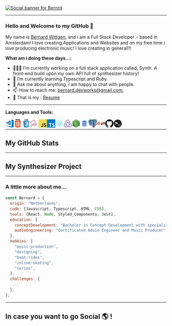 [![Social banner for Bernrd](https://github.com/BernardDev/images/myGif.gif)](bernardwittgen.nl)

---

### Hello and Welcome to my GitHub 👋

My name is [Bernard Wittgen](bernardwittgen.nl), and i am a Full Stack Developer :notes: based in Amsterdam!
I love creating Applications and Websites and on my free time i love producing electronic music! I love creating in general!!!

**What am i doing these days...:**

- 👨🏽‍💻 I’m currently working on a full stack application called, Synth. A front-end build upon my own API full of synthesizer history!
- 🌱 I’m currently learning Typescript and Ruby.
- 💬 Ask me about anything, I am happy to chat with people.
- 📫 How to reach me: [bernard.devworks@gmail.com]();
- 📝 That is my : [Resume](resume)

---

**Languages and Tools:**


<img align="left" alt="Visual Studio Code" width="26px" src="https://raw.githubusercontent.com/github/explore/80688e429a7d4ef2fca1e82350fe8e3517d3494d/topics/visual-studio-code/visual-studio-code.png" />
<img align="left" alt="HTML5" width="26px" src="https://raw.githubusercontent.com/github/explore/80688e429a7d4ef2fca1e82350fe8e3517d3494d/topics/html/html.png" />
<img align="left" alt="CSS3" width="26px" src="https://raw.githubusercontent.com/github/explore/80688e429a7d4ef2fca1e82350fe8e3517d3494d/topics/css/css.png" />
<img align="left" alt="Sass" width="26px" src="https://raw.githubusercontent.com/github/explore/80688e429a7d4ef2fca1e82350fe8e3517d3494d/topics/sass/sass.png" />
<img align="left" alt="JavaScript" width="26px" src="https://raw.githubusercontent.com/github/explore/80688e429a7d4ef2fca1e82350fe8e3517d3494d/topics/javascript/javascript.png" />
<img align="left" alt="TypeScript" width="26px" src="https://raw.githubusercontent.com/github/explore/80688e429a7d4ef2fca1e82350fe8e3517d3494d/topics/typescript/typescript.png" />
<img align="left" alt="React" width="26px" src="https://raw.githubusercontent.com/github/explore/80688e429a7d4ef2fca1e82350fe8e3517d3494d/topics/react/react.png" />
<img align="left" alt="Redux" width="26px" src="https://raw.githubusercontent.com/github/explore/80688e429a7d4ef2fca1e82350fe8e3517d3494d/topics/redux/redux.png" />
<img align="left" alt="Node.js" width="26px" src="https://raw.githubusercontent.com/github/explore/80688e429a7d4ef2fca1e82350fe8e3517d3494d/topics/nodejs/nodejs.png" />
<img align="left" alt="SQL" width="26px" src="https://raw.githubusercontent.com/github/explore/80688e429a7d4ef2fca1e82350fe8e3517d3494d/topics/sql/sql.png" />
<img align="left" alt="MySQL" width="26px" src="https://raw.githubusercontent.com/github/explore/80688e429a7d4ef2fca1e82350fe8e3517d3494d/topics/postgresql/postgresql.png" />
<img align="left" alt="Git" width="26px" src="https://raw.githubusercontent.com/github/explore/80688e429a7d4ef2fca1e82350fe8e3517d3494d/topics/git/git.png" />
<img align="left" alt="GitHub" width="26px" src="https://raw.githubusercontent.com/github/explore/78df643247d429f6cc873026c0622819ad797942/topics/github/github.png" />
<img align="left" alt="Terminal" width="26px" src="https://raw.githubusercontent.com/github/explore/80688e429a7d4ef2fca1e82350fe8e3517d3494d/topics/terminal/terminal.png" />

<br />

---

## My GitHub Stats


---

## My Synthesizer Project


---

### A little more about me...

```javascript
const Bernard = {
  origin: "Netherlands",
  code: [Javascript, Typescript, HTML, CSS],
  tools: [React, Node, Styled_Components, Jest],
  education: {
    conceptDevelopment: "Bacholer in Concept Development with specialization Graphic / Interaction Design",
    audioEngineering: "Certificated Aduio Engineer and Music Producer",
  },
  hobbies: [
    "music-production",
    "designing",
    "boat-rides",
    "inline-skating",
    "series",
  ],
  challenges: {
   ...
  },
};
```

---

## In case you want to go Social 🌎 !

